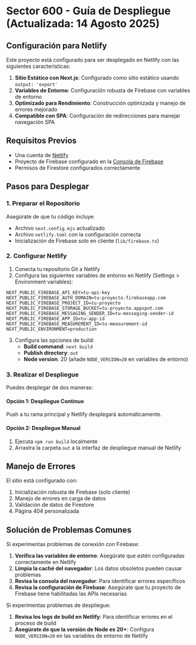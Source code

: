 # Sector 600 - Guía de Despliegue (Actualizada: 14 Agosto 2025)

## Configuración para Netlify

Este proyecto está configurado para ser desplegado en Netlify con las siguientes características:

1. **Sitio Estático con Next.js**: Configurado como sitio estático usando `output: 'export'`
2. **Variables de Entorno**: Configuración robusta de Firebase con variables de entorno
3. **Optimizado para Rendimiento**: Construcción optimizada y manejo de errores mejorado
4. **Compatible con SPA**: Configuración de redirecciones para manejar navegación SPA

## Requisitos Previos

- Una cuenta de [Netlify](https://www.netlify.com/)
- Proyecto de Firebase configurado en la [Consola de Firebase](https://console.firebase.google.com/)
- Permisos de Firestore configurados correctamente

## Pasos para Desplegar

### 1. Preparar el Repositorio

Asegúrate de que tu código incluye:
- Archivo `next.config.mjs` actualizado
- Archivo `netlify.toml` con la configuración correcta
- Inicialización de Firebase solo en cliente (`lib/firebase.ts`)

### 2. Configurar Netlify

1. Conecta tu repositorio Git a Netlify
2. Configura las siguientes variables de entorno en Netlify (Settings > Environment variables):

```
NEXT_PUBLIC_FIREBASE_API_KEY=tu-api-key
NEXT_PUBLIC_FIREBASE_AUTH_DOMAIN=tu-proyecto.firebaseapp.com
NEXT_PUBLIC_FIREBASE_PROJECT_ID=tu-proyecto
NEXT_PUBLIC_FIREBASE_STORAGE_BUCKET=tu-proyecto.appspot.com
NEXT_PUBLIC_FIREBASE_MESSAGING_SENDER_ID=tu-messaging-sender-id
NEXT_PUBLIC_FIREBASE_APP_ID=tu-app-id
NEXT_PUBLIC_FIREBASE_MEASUREMENT_ID=tu-measurement-id
NEXT_PUBLIC_ENVIRONMENT=production
```

3. Configura las opciones de build:
   - **Build command**: `next build`
   - **Publish directory**: `out`
   - **Node version**: 20 (añade `NODE_VERSION=20` en variables de entorno)

### 3. Realizar el Despliegue

Puedes desplegar de dos maneras:

#### Opción 1: Despliegue Continuo
Push a tu rama principal y Netlify desplegará automáticamente.

#### Opción 2: Despliegue Manual
1. Ejecuta `npm run build` localmente
2. Arrastra la carpeta `out` a la interfaz de despliegue manual de Netlify

## Manejo de Errores

El sitio está configurado con:

1. Inicialización robusta de Firebase (solo cliente)
2. Manejo de errores en carga de datos
3. Validación de datos de Firestore
4. Página 404 personalizada

## Solución de Problemas Comunes

Si experimentas problemas de conexión con Firebase:

1. **Verifica las variables de entorno**: Asegúrate que estén configuradas correctamente en Netlify
2. **Limpia la caché del navegador**: Los datos obsoletos pueden causar problemas
3. **Revisa la consola del navegador**: Para identificar errores específicos
4. **Revisa la configuración de Firebase**: Asegúrate que tu proyecto de Firebase tiene habilitadas las APIs necesarias

Si experimentas problemas de despliegue:

1. **Revisa los logs de build en Netlify**: Para identificar errores en el proceso de build
2. **Asegúrate de que la versión de Node es 20+**: Configura `NODE_VERSION=20` en las variables de entorno de Netlify
